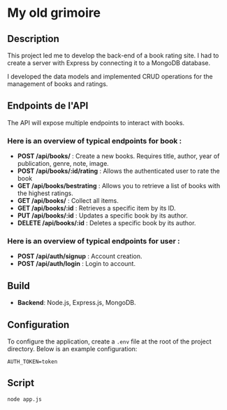 # My old grimoire

## Description

This project led me to develop the back-end of a book rating site.
I had to create a server with Express by connecting it to a MongoDB database.

I developed the data models and implemented CRUD operations for the management of books and ratings.

## Endpoints de l'API

The API will expose multiple endpoints to interact with books.

### Here is an overview of typical endpoints for book :

- **POST /api/books/** : Create a new books. Requires title, author, year of publication, genre, note, image.
- **POST /api/books/:id/rating** : Allows the authenticated user to rate the book
- **GET /api/books/bestrating** : Allows you to retrieve a list of books with the highest ratings.
- **GET /api/books/** : Collect all items.
- **GET /api/books/:id** : Retrieves a specific item by its ID.
- **PUT /api/books/:id** : Updates a specific book by its author.
- **DELETE /api/books/:id** : Deletes a specific book by its author.

### Here is an overview of typical endpoints for user :

- **POST /api/auth/signup** : Account creation.
- **POST /api/auth/login** : Login to account.

## Build

- **Backend**: Node.js, Express.js, MongoDB.

## Configuration
To configure the application, create a `.env` file at the root of the project directory. Below is an example configuration:

```
AUTH_TOKEN=token
```

## Script

```
node app.js
```

